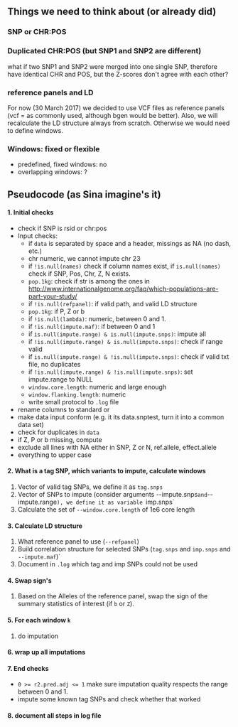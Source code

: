 
## Things we need to think about (or already did)

### SNP or CHR:POS

### Duplicated CHR:POS (but SNP1 and SNP2 are different)
what if two SNP1 and SNP2 were merged into one single SNP, therefore have identical CHR and POS, but the Z-scores don't agree with each other?

### reference panels and LD
For now (30 March 2017) we decided to use VCF files as reference panels (vcf = as commonly used, although bgen would be better). Also, we will recalculate the LD structure always from scratch. Otherwise we would need to define windows. 

### Windows: fixed or flexible
- predefined, fixed windows: no
- overlapping windows: ?



## Pseudocode (as Sina imagine's it)

#### 1. Initial checks
- check if SNP is rsid or chr:pos
- Input checks: 
	* if `data` is separated by space and a header, missings as NA (no dash, etc.)
	* chr numeric, we cannot impute chr 23
	* if `!is.null(names)` check if column names exist, if `is.null(names)` check if SNP, Pos, Chr, Z, N exists.	
	* `pop.1kg`: check if str is among the ones in http://www.internationalgenome.org/faq/which-populations-are-part-your-study/
	* if `!is.null(refpanel)`: if valid path, and valid LD structure
	* `pop.1kg`: if P, Z or b
	* if `!is.null(lambda)`: numeric, between 0 and 1.
	* if `!is.null(impute.maf)`: if between 0 and 1 
	* if `is.null(impute.range) & is.null(impute.snps)`: impute all
	* if `!is.null(impute.range) & is.null(impute.snps)`: check if range valid
	* if `is.null(impute.range) & !is.null(impute.snps)`: check if valid txt file, no duplicates
	* if `!is.null(impute.range) & !is.null(impute.snps)`: set impute.range to NULL
	* `window.core.length`: numeric and large enough
	* `window.flanking.length`: numeric
	* write small protocol to `.log` file
- rename columns to standard or
- make data input conform (e.g. it its data.snptest, turn it into a common data set)
- check for duplicates in `data`
- if Z, P or b missing, compute
- exclude all lines with NA either in SNP, Z or N, ref.allele, effect.allele
- everything to upper case

#### 2. What is a tag SNP, which variants to impute, calculate windows
1. Vector of valid tag SNPs, we define it as `tag.snps`
2. Vector of SNPs to impute (consider arguments --impute.snps` and `--impute.range`), we define it as variable `imp.snps`
3. Calculate the set of `--window.core.length` of 1e6 core length

#### 3. Calculate LD structure
1. What reference panel to use (`--refpanel`)
2. Build correlation structure for selected SNPs (`tag.snps` and `imp.snps` and `--impute.maf`)`
3. Document in `.log` which tag and imp SNPs could not be used

#### 4. Swap sign's
1. Based on the Alleles of the reference panel, swap the sign of the summary statistics of interest (if `b` or `Z`).

#### 5. For each window `k`
1. do imputation


#### 6. wrap up all imputations

#### 7. End checks
- `0 >= r2.pred.adj <= 1` make sure imputation quality respects the range between 0 and 1.
- impute some known tag SNPs and check whether that worked

#### 8. document all steps in log file

